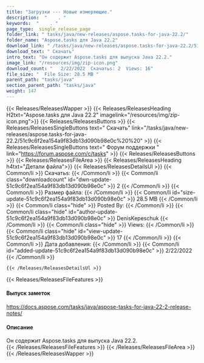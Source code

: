 ```yaml
---
title: "Загрузки --- Новые измеряющие." 
description:  "    . " 
keywords:  "    . " 
page_type:  single_release_page
folder_link: " tasks/java/new-releases/aspose.tasks-for-java-22.2/"
folder_name: "Aspose.tasks для Java 22.2"
download_link: " /tasks/java/new-releases/aspose.tasks-for-java-22.2/51c9c6f2ea154a9f83db13d090b98e0c"
download_text: " Скачать"
intro_text: "Он содержит Aspose.tasks для выпуска Java 22.2."
image_link: "/resources/img/zip-icon.png"
download_count: "   2/22/2022  Скачатьs: 2  Views: 16"
file_size: "  File Size: 28.5 MB "
parent_path: "tasks/java"
section_parent_path: "tasks/java"
weight: 147
---
```


{{< Releases/ReleasesWapper >}}
  {{< Releases/ReleasesHeading H2txt="Aspose.tasks для Java 22.2" imagelink="/resources/img/zip-icon.png">}}
  {{< Releases/ReleasesButtons >}}
    {{< Releases/ReleasesSingleButtons text=" Скачать" link="/tasks/java/new-releases/aspose.tasks-for-java-22.2/51c9c6f2ea154a9f83db13d090b98e0c%20%20" >}}
    {{< Releases/ReleasesSingleButtons text=" Форум поддержки " link="https://forum.aspose.com/c/tasks" >}}
  {{< Releases/ReleasesButtons >}}
  {{< Releases/ReleasesFileArea >}}
    {{< Releases/ReleasesHeading h4txt="Детали файла">}}
    {{< Releases/ReleasesDetailsUl >}}
            {{< Common/li  >}} Скачатьs: {{< /Common/li >}} 
      {{< Common/li class="downloadcount" id="dwn-update-51c9c6f2ea154a9f83db13d090b98e0c" >}} 2 {{< /Common/li >}} 
      {{< Common/li  >}} Размер файла: {{< /Common/li >}} 
      {{< Common/li id="size-update-51c9c6f2ea154a9f83db13d090b98e0c" >}} 28.5 MB {{< /Common/li >}} 
      {{< Common/li  class="hide" >}} Posted By: {{< /Common/li >}} 
      {{< Common/li class="hide" id="author-update-51c9c6f2ea154a9f83db13d090b98e0c" >}} DenisKepeschuk {{< /Common/li >}} 
      {{< Common/li class="hide"  >}} Views: {{< /Common/li >}} 
      {{< Common/li class="hide" id="view-update-51c9c6f2ea154a9f83db13d090b98e0c" >}} 17 {{< /Common/li >}} 
      {{< Common/li  >}} Дата добавления: {{< /Common/li >}} 
      {{< Common/li id="added-update-51c9c6f2ea154a9f83db13d090b98e0c" >}} 2/22/2022 {{< /Common/li >}} 

    {{< /Releases/ReleasesDetailsUl >}}

  {{< Releases/ReleasesFileFeatures >}}
      <h4>Выпуск заметок</h4><div><a href="https://docs.aspose.com/tasks/java/aspose-tasks-for-java-22-2-release-notes/">https://docs.aspose.com/tasks/java/aspose-tasks-for-java-22-2-release-notes/</a></div><h4>Описание</h4><div class="HTMLDescription">Он содержит Aspose.tasks для выпуска Java 22.2.</div>
  {{< /Releases/ReleasesFileFeatures >}}
 {{< /Releases/ReleasesFileArea >}}
{{< /Releases/ReleasesWapper >}}


